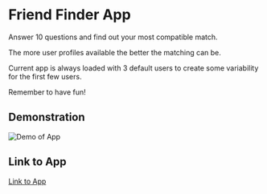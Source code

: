 # Friend Finder App

Answer 10 questions and find out your most compatible match.

The more user profiles available the better the matching can be.

Current app is always loaded with 3 default users to create some variability for the first few users.

Remember to have fun!

## Demonstration

![Demo of App](http://g.recordit.co/WRFQoLasmM.gif)

## Link to App

[Link to App](https://infinite-retreat-72368.herokuapp.com/)
